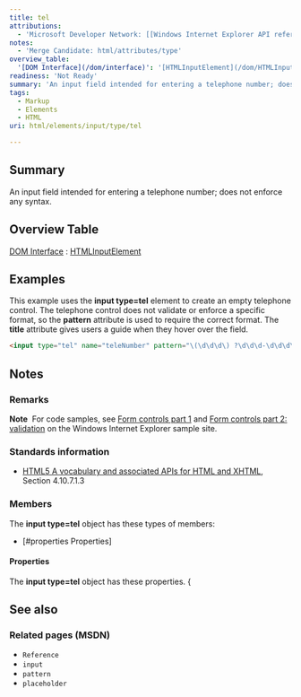 ```yaml
---
title: tel
attributions:
  - 'Microsoft Developer Network: [[Windows Internet Explorer API reference](http://msdn.microsoft.com/en-us/library/ie/hh828809%28v=vs.85%29.aspx) Article]'
notes:
  - 'Merge Candidate: html/attributes/type'
overview_table:
  '[DOM Interface](/dom/interface)': '[HTMLInputElement](/dom/HTMLInputElement)'
readiness: 'Not Ready'
summary: 'An input field intended for entering a telephone number; does not enforce any syntax.'
tags:
  - Markup
  - Elements
  - HTML
uri: html/elements/input/type/tel

---
```

## Summary

An input field intended for entering a telephone number; does not enforce any syntax.

## Overview Table

[DOM Interface](/dom/interface)
:   [HTMLInputElement](/dom/HTMLInputElement)

## Examples

This example uses the **input type=tel** element to create an empty telephone control. The telephone control does not validate or enforce a specific format, so the **pattern** attribute is used to require the correct format. The **title** attribute gives users a guide when they hover over the field.

``` html
<input type="tel" name="teleNumber" pattern="\(\d\d\d\) ?\d\d\d-\d\d\d\d" title="(###) ###-####"
```

## Notes

### Remarks

**Note**  For code samples, see [Form controls part 1](http://go.microsoft.com/fwlink/p/?LinkID=251128) and [Form controls part 2: validation](http://go.microsoft.com/fwlink/p/?LinkID=251131) on the Windows Internet Explorer sample site.

### Standards information

-   [HTML5 A vocabulary and associated APIs for HTML and XHTML](http://go.microsoft.com/fwlink/p/?linkid=221374), Section 4.10.7.1.3

### Members

The **input type=tel** object has these types of members:

-   [\#properties Properties]

#### Properties

The **input type=tel** object has these properties. {

## See also

### Related pages (MSDN)

-   `Reference`
-   `input`
-   `pattern`
-   `placeholder`
